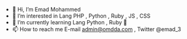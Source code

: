 - 👋 Hi, I’m Emad Mohammed
- 👀 I’m interested in Lang PHP , Python , Ruby , JS , CSS
- 🌱 I’m currently learning Lang Python , Ruby 👀
- 📫 How to reach me E-mail admin@omdda.com , Twitter @emad_3
